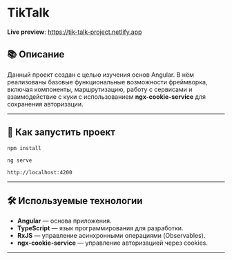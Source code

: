 # TikTalk

**Live preview**: https://tik-talk-project.netlify.app

## 📚 Описание
Данный проект создан с целью изучения основ Angular. В нём реализованы базовые функциональные возможности фреймворка, включая компоненты, маршрутизацию, работу с сервисами и взаимодействие с куки с использованием **ngx-cookie-service** для сохранения авторизации.

---

## 🚀 Как запустить проект
   ```
   npm install
   ```
   ```
   ng serve
   ```
   ```
   http://localhost:4200
   ```

---

## 🛠 Используемые технологии

- **Angular** — основа приложения.
- **TypeScript** — язык программирования для разработки.
- **RxJS** — управление асинхронными операциями (Observables).
- **ngx-cookie-service** — управление авторизацией через cookies.

---

